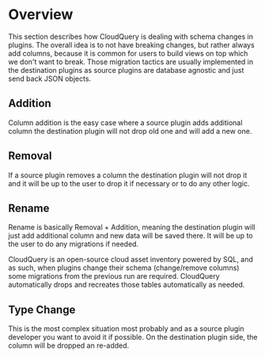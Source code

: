 # Overview

This section describes how CloudQuery is dealing with schema changes in plugins.
The overall idea is to not have breaking changes, but rather always add columns, because it is common for users to build views on top which we don't want to break. Those migration tactics are usually implemented in the destination plugins as source plugins are database agnostic and just send back JSON objects.

## Addition

Column addition is the easy case where a source plugin adds additional column the destination plugin will not drop old one and will add a new one.

## Removal

If a source plugin removes a column the destination plugin will not drop it and it will be up to the user to drop it if necessary or to do any other logic.

## Rename

Rename is basically Removal + Addition, meaning the destination plugin will just add additional column and new data will be saved there. It will be up to the user to do any migrations if needed.

CloudQuery is an open-source cloud asset inventory powered by SQL, and as such, when plugins change their schema (change/remove columns) some migrations from the previous run are required. CloudQuery automatically drops and recreates those tables automatically as needed.

## Type Change

This is the most complex situation most probably and as a source plugin developer you want to avoid it if possible. On the destination plugin side, the column will be dropped an re-added.

